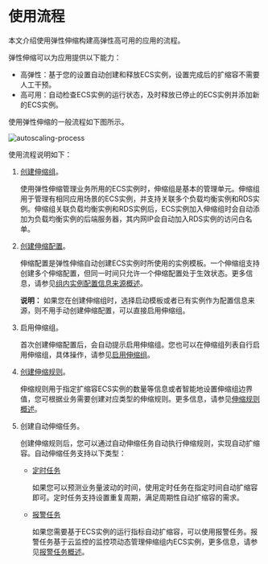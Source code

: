 # 使用流程

本文介绍使用弹性伸缩构建高弹性高可用的应用的流程。

弹性伸缩可以为应用提供以下能力：

-   高弹性：基于您的设置自动创建和释放ECS实例，设置完成后的扩缩容不需要人工干预。
-   高可用：自动检查ECS实例的运行状态，及时释放已停止的ECS实例并添加新的ECS实例。

使用弹性伸缩的一般流程如下图所示。

![autoscaling-process](https://static-aliyun-doc.oss-accelerate.aliyuncs.com/assets/img/zh-CN/3419057061/p190444.png)

使用流程说明如下：

1.  [创建伸缩组](/cn.zh-CN/伸缩组/伸缩组/创建伸缩组.md)。

    使用弹性伸缩管理业务所用的ECS实例时，伸缩组是基本的管理单元。伸缩组用于管理有相同应用场景的ECS实例，并支持关联多个负载均衡实例和RDS实例。伸缩组关联负载均衡实例和RDS实例后，ECS实例加入伸缩组时会自动添加为负载均衡实例的后端服务器，其内网IP会自动加入RDS实例的访问白名单。

2.  [创建伸缩配置](/cn.zh-CN/伸缩组/组内实例配置信息来源/创建伸缩配置.md)。

    伸缩配置是弹性伸缩自动创建ECS实例时所使用的实例模板。一个伸缩组支持创建多个伸缩配置，但同一时间只允许一个伸缩配置处于生效状态。更多信息，请参见[组内实例配置信息来源概述](/cn.zh-CN/伸缩组/组内实例配置信息来源/组内实例配置信息来源概述.md)。

    **说明：** 如果您在创建伸缩组时，选择启动模板或者已有实例作为配置信息来源，则不用手动创建伸缩配置，可以直接启用伸缩组。

3.  启用伸缩组。

    首次创建伸缩配置后，会自动提示启用伸缩组。您也可以在伸缩组列表自行启用伸缩组，具体操作，请参见[启用伸缩组](/cn.zh-CN/伸缩组/伸缩组/启用伸缩组.md)。

4.  [创建伸缩规则](/cn.zh-CN/伸缩组/伸缩规则/创建伸缩规则.md)。

    伸缩规则用于指定扩缩容ECS实例的数量等信息或者智能地设置伸缩组边界值，您可根据业务需要创建对应类型的伸缩规则。更多信息，请参见[伸缩规则概述](/cn.zh-CN/伸缩组/伸缩规则/伸缩规则概述.md)。

5.  创建自动伸缩任务。

    创建伸缩规则后，您可以通过自动伸缩任务自动执行伸缩规则，实现自动扩缩容。自动伸缩任务支持以下类型：

    -   [定时任务](/cn.zh-CN/自动伸缩/定时任务/创建定时任务.md)

        如果您可以预测业务量波动的时间，使用定时任务在指定时间自动扩缩容即可。定时任务支持设置重复周期，满足周期性自动扩缩容的需求。

    -   [报警任务](/cn.zh-CN/自动伸缩/报警任务/创建报警任务.md)

        如果您需要基于ECS实例的运行指标自动扩缩容，可以使用报警任务。报警任务基于云监控的监控项动态管理伸缩组内ECS实例，更多信息，请参见[报警任务概述](/cn.zh-CN/自动伸缩/报警任务/报警任务概述.md)。


